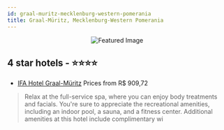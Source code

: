 ```yaml
---
id: graal-muritz-mecklenburg-western-pomerania
title: Graal-Müritz, Mecklenburg-Western Pomerania
---
```


<center><img src="https://i.travelapi.com/hotels/2000000/1340000/1330700/1330602/96b40c42_z.jpg" alt="Featured Image" /></center>


##  4 star hotels - ⭐️⭐️⭐️⭐️

-    [IFA Hotel Graal-Müritz](https://us.hurb.com/hotels/graal-muritz/ifa-hotel-graal-muritz-JNP-JP985151?cmp=18055) Prices from R$ 909,72
   > Relax at the full-service spa, where you can enjoy body treatments and facials. You're sure to appreciate the recreational amenities, including an indoor pool, a sauna, and a fitness center. Additional amenities at this hotel include complimentary wi

